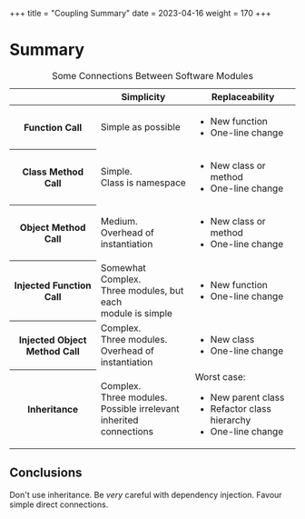 +++
title = "Coupling Summary"
date = 2023-04-16
weight = 170
+++

# Summary

<table class="dense-table">
   <caption>Some Connections Between Software Modules</caption>
   <thead>
      <tr> <th><!--Blank--></th> <th>Simplicity</th>          <th>Replaceability</th> </tr>
   </thead>
   <tbody>
      <tr>
        <th>Function Call</th>
        <td>Simple as possible</td>
        <td><ul><li>New function</li><li>One-line change</li></ul></td>
      </tr>
      <tr>
        <th>Class Method Call</th>
        <td>Simple.<br>Class is namespace</td>
        <td><ul><li>New class or method</li><li>One-line change</li></ul></td>
      </tr>
      <tr>
        <th>Object Method Call</th>
        <td>Medium.<br>Overhead of instantiation</td>
        <td><ul><li>New class or method</li><li>One-line change</li></ul></td>
      </tr>
      <tr>
        <th>Injected Function Call</th>
        <td>Somewhat Complex.<br>Three modules, but each<br>module is simple</td>
        <td><ul><li>New function</li><li>One-line change</li></ul></td>
      </tr>
      <tr>
        <th>Injected Object<br>Method Call</th>
        <td>Complex.<br>Three modules.<br>Overhead of instantiation</td>
        <td><ul><li>New class</li><li>One-line change</li></ul></td>
      </tr>
      <tr>
        <th>Inheritance</th>
        <td>Complex.<br>Three modules.<br>Possible irrelevant<br>inherited connections</td>
        <td>Worst case:<ul><li>New parent class</li><li>Refactor class hierarchy</li><li>One-line change</li></ul></td>
     </tr>
   </tbody>
</table>


## Conclusions

Don't use inheritance.  Be _very_ careful with dependency injection.  Favour simple direct connections.
